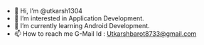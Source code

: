 - 👋 Hi, I’m @utkarsh1304
- 👀 I’m interested in Application Development.
- 🌱 I’m currently learning Android Development.
- 📫 How to reach me G-Mail Id : Utkarshbarot8733@gmail.com
<!---
utkarsh1304/utkarsh1304 is a ✨ special ✨ repository because its `README.md` (this file) appears on your GitHub profile.
You can click the Preview link to take a look at your changes.
--->
